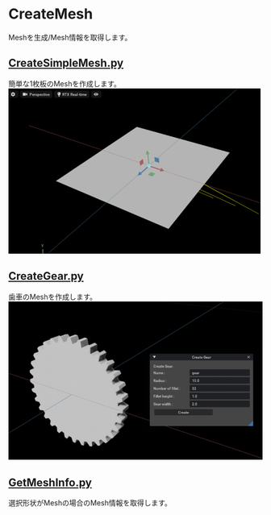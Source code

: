 # CreateMesh

Meshを生成/Mesh情報を取得します。    

## [CreateSimpleMesh.py](./CreateSimpleMesh.py)    

簡単な1枚板のMeshを作成します。     
![createMesh.jpg](./images/createMesh.jpg)    

## [CreateGear.py](./CreateGear.py)      

歯車のMeshを作成します。     
![createGear.jpg](./images/createGear.jpg)    

## [GetMeshInfo.py](./GetMeshInfo.py)      

選択形状がMeshの場合のMesh情報を取得します。     
